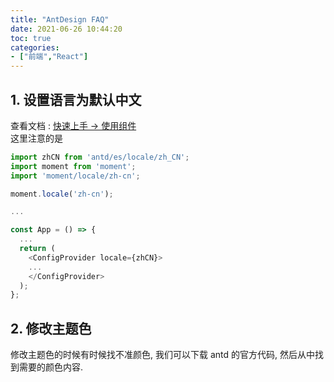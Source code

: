 ```yaml
---
title: "AntDesign FAQ"
date: 2021-06-26 10:44:20
toc: true
categories:
- ["前端","React"]
---
```


## 1. 设置语言为默认中文
查看文档 : [快速上手 -> 使用组件](https://ant.design/docs/react/getting-started-cn#2.-%E4%BD%BF%E7%94%A8%E7%BB%84%E4%BB%B6)<br />这里注意的是

```javascript
import zhCN from 'antd/es/locale/zh_CN';
import moment from 'moment';
import 'moment/locale/zh-cn';

moment.locale('zh-cn');

...

const App = () => {
  ...
  return (
    <ConfigProvider locale={zhCN}>
    ...
    </ConfigProvider>
  );
};
```

## 2. 修改主题色
修改主题色的时候有时候找不准颜色, 我们可以下载 antd 的官方代码, 然后从中找到需要的颜色内容.

